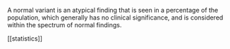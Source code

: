 A normal variant is an atypical finding that is seen in a percentage of the population, which generally has no clinical significance, and is considered within the spectrum of normal findings.

[[statistics]]